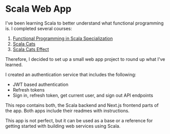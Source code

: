 # Scala Web App

I've been learning Scala to better understand what functional programming is.
I completed several courses:

1. [Functional Programming in Scala Specialization](https://www.coursera.org/specializations/scala)
2. [Scala Cats](https://rockthejvm.com/p/cats)
3. [Scala Cats Effect](https://rockthejvm.com/p/cats-effect)

Therefore, I decided to set up a small web app project to round up what I've learned.

I created an authentication service that includes the following:

-   JWT based authentication
-   Refresh tokens
-   Sign in, refresh token, get current user, and sign out API endpoints

This repo contains both, the Scala backend and Next.js frontend parts of the app.
Both apps include their readmes with instructions.

This app is not perfect, but it can be used as a base or a reference for
getting started with building web services using Scala.
